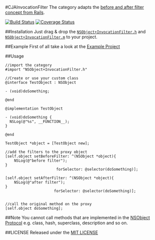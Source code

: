 #CJAInvocationFilter
The category adapts the [before and after filter concept from Rails](http://guides.rubyonrails.org/action_controller_overview.html#filters). 

[![Build Status](https://travis-ci.org/carlj/CJAInvocationFilter.png?branch=master)](https://travis-ci.org/carlj/CJAInvocationFilter)
[![Coverage Status](https://coveralls.io/repos/carlj/CJAInvocationFilter/badge.png?branch=master)](https://coveralls.io/r/carlj/CJAInvocationFilter?branch=master)

##Installation
Just drag & drop the [`NSObject+InvocationFilter.h`](CJAInvocationFilter/NSObject+InvocationFilter.h) and [`NSObject+InvocationFilter.m`](CJAInvocationFilter/NSObject+InvocationFilter.m) to your project.

##Example
First of all take a look at the [Example Project](Example/Classes/ExampleViewController.m)

##Usage
``` objc
//import the category
#import "NSObject+InvocationFilter.h"
```

``` objc
//Create or use your custom class
@interface TestObject : NSObject

- (void)doSomething;

@end

@implementation TestObject

- (void)doSomething {
  NSLog(@"%s", __FUNCTION__);
}

@end
```

``` objc
TestObject *object = [TestObject new];

//add the filters to the proxy object
[self.object setBeforeFilter: ^(NSObject *object){
	NSLog(@"before filter");
}
                       forSelector: @selector(doSomething)];

[self.object setAfterFilter: ^(NSObject *object){
	NSLog(@"after filter");
}
                      forSelector: @selector(doSomething)];


//call the original method on the proxy
[self.object doSomething];
```

##Note
You cannot call methods that are implemented in the [NSObject Protocol](https://developer.apple.com/library/mac/documentation/cocoa/reference/foundation/Protocols/NSObject_Protocol/Reference/NSObject.html) e.g. class, hash, superclass, description and so on.

##LICENSE
Released under the [MIT LICENSE](LICENSE)
